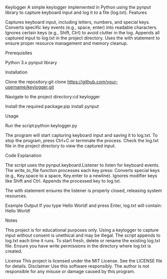 Keylogger
A simple keylogger implemented in Python using the pynput library to capture keyboard input and log it to a file (log.txt).
Features

Captures keyboard input, including letters, numbers, and special keys.
Converts specific key events (e.g., space, enter) into readable characters.
Ignores certain keys (e.g., Shift, Ctrl) to avoid clutter in the log.
Appends all captured input to log.txt in the project directory.
Uses the with statement to ensure proper resource management and memory cleanup.

Prerequisites

Python 3.x
pynput library

Installation

Clone the repository:git clone https://github.com/your-username/keylogger.git


Navigate to the project directory:cd keylogger


Install the required package:pip install pynput



Usage

Run the script:python keylogger.py


The program will start capturing keyboard input and saving it to log.txt.
To stop the program, press Ctrl+C or terminate the process.
Check the log.txt file in the project directory to view the captured input.

Code Explanation

The script uses the pynput.keyboard.Listener to listen for keyboard events.
The write_to_file function processes each key press:
Converts special keys (e.g., Key.space to a space, Key.enter to a newline).
Ignores modifier keys like Shift and Ctrl.
Appends the processed key to log.txt.


The with statement ensures the listener is properly closed, releasing system resources.

Example Output
If you type Hello World! and press Enter, log.txt will contain:
Hello World!

Notes

This project is for educational purposes only. Using a keylogger to capture input without consent is unethical and may be illegal.
The script appends to log.txt each time it runs. To start fresh, delete or rename the existing log.txt file.
Ensure you have write permissions in the directory where log.txt is created.

License
This project is licensed under the MIT License. See the LICENSE file for details.
Disclaimer
Use this software responsibly. The author is not responsible for any misuse or damage caused by this program.
